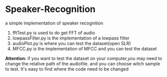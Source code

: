 # Speaker-Recognition
a simple implementation of speaker recognition
1. fftTest.py is used to do get FFT of audio
2. lowpassFilter.py is the implementation of a lowpass filter
3. audioPlot.py is where you can test the dataset(open SLR)
4. MFCC.py is the implementation of MFCC and you can test the dataset

**Attention**:
if you want to test the dataset on your computer,you may need to change 
the relative path of the audiofile. and you can choose witch sample to
test. It's easy to find where the code need to be changed
